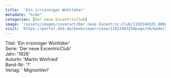 ```yaml
---
title:  'Ein irrsinniger Wohltäter'
metadate: "hide"
categories: [Der neue ExcentricClub]
image: '/assets/images/coverart/Der neue Excentric-Club/1192248325_00000010.jpg'
visit: 'https://portal.dnb.de/bookviewer/view/1192248325#page/n0/mode/2up'
---
```

Titel: 'Ein irrsinniger Wohltäter' <br>
Serie: 'Der neue ExcentricClub' <br>
Jahr: '1926' <br>
AutorIn: 'Martin Winfried' <br>
Band-Nr: '?' <br>
Verlag: ' MignonVerl'